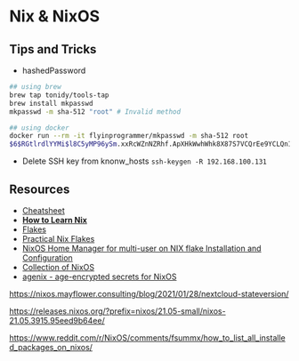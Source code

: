 # Nix & NixOS

## Tips and Tricks

- hashedPassword
```sh
## using brew
brew tap tonidy/tools-tap
brew install mkpasswd
mkpasswd -m sha-512 "root" # Invalid method

## using docker
docker run --rm -it flyinprogrammer/mkpasswd -m sha-512 root
$6$RGtlrdlYYMi$l8C5yMP96ySm.xxRcWZnNZRhf.ApXHkWwhWhk8X87S7VCQrEe9YCLQn1hezH.qUHUn7VLiJc75zxs.4Nl3TG51
```

- Delete SSH key from knonw_hosts `ssh-keygen -R 192.168.100.131`

## Resources

- [Cheatsheet](https://nixos.wiki/wiki/Cheatsheet)
- **[How to Learn Nix](https://ianthehenry.com/posts/how-to-learn-nix/)**
- [Flakes](https://nixos.wiki/wiki/Flakes)
- [Practical Nix Flakes](https://serokell.io/blog/practical-nix-flakes)
- [NixOS Home Manager for multi-user on NIX flake Installation and Configuration](https://mudrii.medium.com/nixos-home-manager-on-native-nix-flake-installation-and-configuration-22d018654f0c)
- [Collection of NixOS](https://wiki.nikitavoloboev.xyz/operating-systems/linux/nixos)
- [agenix - age-encrypted secrets for NixOS](https://github.com/ryantm/agenix)

https://nixos.mayflower.consulting/blog/2021/01/28/nextcloud-stateversion/

https://releases.nixos.org/?prefix=nixos/21.05-small/nixos-21.05.3915.95eed9b64ee/

https://www.reddit.com/r/NixOS/comments/fsummx/how_to_list_all_installed_packages_on_nixos/

